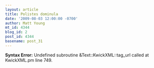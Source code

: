 ```yaml
---
layout: article
title: Polistes dominula
date: '2009-08-03 12:00:00 -0700'
author: Matt Young
mt_id: 4344
blog_id: 2
post_id: 4344
basename: post_31
---
```

<p><strong>Syntax Error:</strong> Undefined subroutine &Text::KwickXML::tag_url called at KwickXML.pm line 749.
</p>

